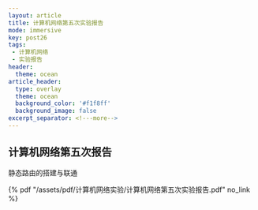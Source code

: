 ```yaml
---
layout: article
title: 计算机网络第五次实验报告
mode: immersive
key: post26
tags:
 - 计算机网络
 - 实验报告
header:
  theme: ocean
article_header:
  type: overlay
  theme: ocean
  background_color: '#f1f8ff'
  background_image: false
excerpt_separator: <!---more-->
---
```


## 计算机网络第五次报告

静态路由的搭建与联通

<!---more-->
 {% pdf "/assets/pdf/计算机网络实验/计算机网络第五次实验报告.pdf" no_link %}
